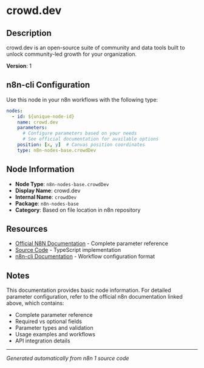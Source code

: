 # crowd.dev

## Description

crowd.dev is an open-source suite of community and data tools built to unlock community-led growth for your organization.

**Version**: 1

## n8n-cli Configuration

Use this node in your n8n workflows with the following type:

```yaml
nodes:
  - id: ${unique-node-id}
    name: crowd.dev
    parameters:
      # Configure parameters based on your needs
      # See official documentation for available options
    position: [x, y]  # Canvas position coordinates
    type: n8n-nodes-base.crowdDev
```

## Node Information

- **Node Type**: `n8n-nodes-base.crowdDev`
- **Display Name**: crowd.dev
- **Internal Name**: `crowdDev`
- **Package**: `n8n-nodes-base`
- **Category**: Based on file location in n8n repository

## Resources

- [Official N8N Documentation](https://docs.n8n.io/integrations/builtin/app-nodes/n8n-nodes-base.crowddev/) - Complete parameter reference
- [Source Code](https://github.com/n8n-io/n8n/blob/master/packages/nodes-base/nodes/CrowdDev/CrowdDev.node.ts) - TypeScript implementation
- [n8n-cli Documentation](https://github.com/edenreich/n8n-cli) - Workflow configuration format

## Notes

This documentation provides basic node information. For detailed parameter configuration, 
refer to the official n8n documentation linked above, which contains:

- Complete parameter reference
- Required vs optional fields
- Parameter types and validation
- Usage examples and workflows
- API integration details

---
*Generated automatically from n8n 1 source code*
